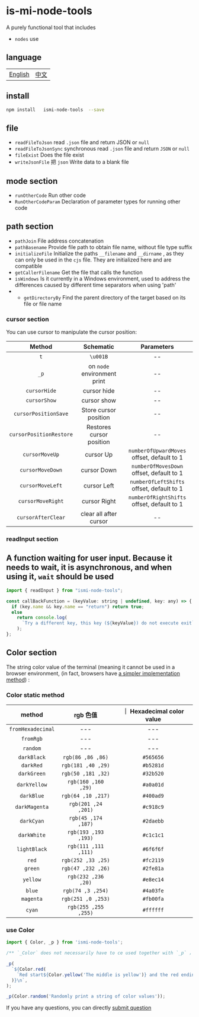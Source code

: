# is-mi-node-tools

A purely functional tool that includes

- `nodes` use

## language

<table><tr>
<td><a href="https://github.com/lmssee/node-tools/blob/main/README.md"  target="_self">English</a></td>
<td><a href="https://github.com/lmssee/node-tools/blob/main/自述文件.md"  target="_self">中文</a></td>
</tr></table>

## install

```sh
npm install   ismi-node-tools  --save
```

## file

- `readFileToJson` read `.json` file and return JSON or `null`
- `readFileToJsonSync` synchronous read `.json` file and return `JSON` or `null`
- `fileExist` Does the file exist
- `writeJsonFile` 把 `json` Write data to a blank file

## mode section

- `runOtherCode` Run other code
- `RunOtherCodeParam` Declaration of parameter types for running other code

## path section

- `pathJoin` File address concatenation
- `pathBasename` Provide file path to obtain file name, without file type suffix
- `initializeFile` Initialize the paths `__filename` and `__dirname` , as they can only be used in the `cjs` file. They are initialized here and are compatible
- `getCallerFilename` Get the file that calls the function
- `isWindows` Is it currently in a Windows environment, used to address the differences caused by different time separators when using 'path'
- - `getDirectoryBy` Find the parent directory of the target based on its file or file name

### cursor section

You can use cursor to manipulate the cursor position:

|         Method          |          Schematic          |                 Parameters                 |
| :---------------------: | :-------------------------: | :----------------------------------------: |
|           `t`           |          `\u001B`           |                     --                     |
|          `_p`           | on `node` environment print |                     --                     |
|      `cursorHide`       |         cursor hide         |                     --                     |
|      `cursorShow`       |         cursor show         |                     --                     |
|  `cursorPositionSave`   |    Store cursor position    |                     --                     |
| `cursorPositionRestore` |  Restores cursor position   |                     --                     |
|     `cursorMoveUp`      |          cursor Up          | `numberOfUpwardMoves` offset, default to 1 |
|    `cursorMoveDown`     |         cursor Down         |  `numberOfMovesDown` offset, default to 1  |
|    `cursorMoveLeft`     |         cursor Left         | `numberOfLeftShifts` offset, default to 1  |
|    `cursorMoveRight`    |        cursor Right         | `numberOfRightShifts` offset, default to 1 |
|   `cursorAfterClear`    |   clear all after cursor    |                     --                     |

### readInput section

## A function waiting for user input. Because it needs to wait, it is asynchronous, and when using it, `wait` should be used

```js
import { readInput } from "ismi-node-tools";

const callBackFunction = (keyValue: string | undefined, key: any) => {
  if (key.name && key.name == "return") return true;
  else
    return console.log(
      `Try a different key, this key (${keyValue}) do not execute exit`
    );
};
```

## Color section

The string color value of the terminal (meaning it cannot be used in a browser environment, (in fact, browsers have [a simpler implementation method](https://developer.mozilla.org/zh-CN/docs/Web/API/console)) :

### Color static method

|      method       |       rgb 色值       | ｜ Hexadecimal color value |
| :---------------: | :------------------: | :------------------------: |
| `fromHexadecimal` |         ---          |            ---             |
|     `fromRgb`     |         ---          |            ---             |
|     `random`      |         ---          |            ---             |
|    `darkBlack`    |  `rgb(86 ,86 ,86)`   |         `#565656`          |
|     `darkRed`     |  `rgb(181 ,40 ,29)`  |         `#b5281d`          |
|    `darkGreen`    |  `rgb(50 ,181 ,32)`  |         `#32b520`          |
|   `darkYellow`    | `rgb(160 ,160 ,29)`  |         `#a0a01d`          |
|    `darkBlue`     |  `rgb(64 ,10 ,217)`  |         `#400ad9`          |
|   `darkMagenta`   | `rgb(201 ,24 ,201)`  |         `#c918c9`          |
|    `darkCyan`     | `rgb(45 ,174 ,187)`  |         `#2daebb`          |
|    `darkWhite`    | `rgb(193 ,193 ,193)` |         `#c1c1c1`          |
|   `lightBlack`    | `rgb(111 ,111 ,111)` |         `#6f6f6f`          |
|       `red`       |  `rgb(252 ,33 ,25)`  |         `#fc2119`          |
|      `green`      |  `rgb(47 ,232 ,26)`  |         `#2fe81a`          |
|     `yellow`      | `rgb(232 ,236 ,20)`  |         `#e8ec14`          |
|      `blue`       |  `rgb(74 ,3 ,254)`   |         `#4a03fe`          |
|     `magenta`     |  `rgb(251 ,0 ,253)`  |         `#fb00fa`          |
|      `cyan`       | `rgb(255 ,255 ,255)` |         `#ffffff`          |

### use Color

```ts
import { Color, _p } from 'ismi-node-tools';

/** `_Color` does not necessarily have to ce used together with `_p` ，`_p` is just the encapsulation of `process.stdout.write` */

_p(
  `${Color.red(
    `Red start${Color.yellow('The middle is yellow')} and the red ending`,
  )}\n`,
);

_p(Color.random('Randomly print a string of color values'));
```

If you have any questions, you can directly [submit question](https://github.com/lmssee/node-tools/issues/new)
